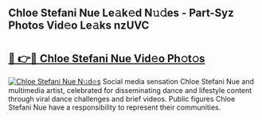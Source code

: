 ## Chloe Stefani Nue Le𝚊k𝚎d N𝚞𝚍es - Part-Syz Photos Vid𝚎o Le𝚊ks nzUVC

# <h2><a href="http://fb9vkj.evod.top/?m=Chloe+Stefani+Nue">🔗 👉🔴 Chloe Stefani Nue Vid𝚎o Ph𝚘t𝚘s</a></h2>

[![Chloe Stefani Nue N𝚞d𝚎s](https://i.imgur.com/8V9OHl7.gif)](http://fb9vkj.evod.top/?m=Chloe+Stefani+Nue)
Social media sensation Chloe Stefani Nue and multimedia artist, celebrated for disseminating dance and lifestyle content through viral dance challenges and brief videos. Public figures Chloe Stefani Nue have a responsibility to represent their communities. 
